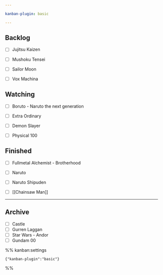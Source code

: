 ```yaml
---

kanban-plugin: basic

---
```


## Backlog

- [ ] Jujitsu Kaizen
- [ ] Mushoku Tensei
- [ ] Sailor Moon
- [ ] Vox Machina


## Watching

- [ ] Boruto - Naruto the next generation
- [ ] Extra Ordinary
- [ ] Demon Slayer
- [ ] Physical 100


## Finished

- [ ] Fullmetal Alchemist - Brotherhood
- [ ] Naruto
- [ ] Naruto Shipuden
- [ ] [[Chainsaw Man]]


***

## Archive

- [ ] Castle
- [ ] Gurren Laggan
- [ ] Star Wars - Andor
- [ ] Gundam 00

%% kanban:settings
```
{"kanban-plugin":"basic"}
```
%%
